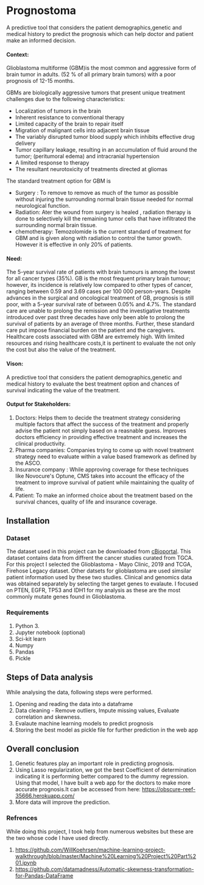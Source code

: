 # Prognostoma
A predictive tool that considers the patient demographics,genetic and medical history to predict the prognosis which can help doctor and patient make an informed decision.
#### Context: 
Glioblastoma multiforme (GBM)is the most common and aggressive form of brain tumor in adults. (52 % of all primary brain tumors) with a poor prognosis of 12-15 months.

GBMs are biologically aggressive tumors that present unique treatment challenges due to the following characteristics:

- Localization of tumors in the brain
- Inherent resistance to conventional therapy
- Limited capacity of the brain to repair itself
- Migration of malignant cells into adjacent brain tissue
- The variably disrupted tumor blood supply which inhibits effective drug delivery
- Tumor capillary leakage, resulting in an accumulation of fluid around the tumor; (peritumoral edema) and intracranial hypertension
- A limited response to therapy
- The resultant neurotoxicity of treatments directed at gliomas

The standard treatment option for GBM is 
- Surgery : To remove to remove as much of the tumor as possible without injuring the surrounding normal brain tissue needed for normal neurological function.
- Radiation: Ater the wound from surgery is healed , radiation therapy is done to selectively kill the remaining tumor cells that have infiltrated the surrounding normal brain tissue.
- chemotherapy: Temozolomide is the current standard of treatment for GBM and is given along with radiation to control the tumor growth. However it is effective in only 20% of patients. 

#### Need: 
The 5-year survival rate of patients with brain tumours is among the lowest for all cancer types (35%). GB is the most frequent primary brain tumour; however, its incidence is relatively low compared to other types of cancer, ranging between 0.59 and 3.69 cases per 100 000 person-years. Despite advances in the surgical and oncological treatment of GB, prognosis is still poor, with a 5-year survival rate of between 0.05% and 4.7%.
The standard care are unable to prolong the remission and the investigative treatments introduced over past three decades have only been able to prolong the survival of patients by an average of three months. 
Further, these standard care put impose financial burden on the patient and the caregivers. Healthcare costs associated with GBM are extremely high. With limited resources and rising healthcare costs,it is pertinent to evaluate the not only the cost but also the value of the treatment. 

#### Vison:
A predictive tool that considers the patient demographics,genetic and medical history to evaluate the best treatment option and chances of survival indicating the value of the treatment. 

#### Output for Stakeholders: 
1. Doctors: Helps them to decide the treatment strategy considering multiple factors that affect the success of the treatment and properly advise the patient not simply based on a reasnable guess. Improves doctors efficiency in providing effective treatment and increases the clinical productivity. 
2. Pharma companies: Companies trying to come up with novel treatment strategy need to evaluate within a value based framework as defined by the ASCO. 
3. Insurance company : While approving coverage for these techniques like Novocure's Optune, CMS takes into account the efficacy of the treatment to improve survival of patient while maintaining the quality of life.
4. Patient: To make an informed choice about the treatment based on the survival chances, quality of life and insurance coverage.

## Installation
### Dataset
The dataset used in this project can be downloaded from [cBioportal](https://www.cbioportal.org). This dataset contains data from diffrent the cancer studies curated from TGCA. For this project I selected the Glioblastoma - Mayo Clinic, 2019 and TCGA, Firehose Legacy dataset. Other datsets for glioblastoma are used simsilar patient information used by these two studies. 
Clinical and genomics data was obtained separately by selecting the target genes to evalaute. I focused on PTEN, EGFR, TP53 and IDH1 for my analysis as these are the most commonly mutate genes found in Glioblastoma. 

### Requirements
1. Python 3. 
2. Jupyter notebook (optional)
3. Sci-kit learn
4. Numpy
5. Pandas
6. Pickle

## Steps of Data analysis
While analysing the data, following steps were performed. 
1. Opening and reading the data into a dataframe
2. Data cleaning - Remove outliers, Impute missing values, Evaluate correlation and skewness.
3. Evalaute machine learning models to predict prognosis
4. Storing the best model as pickle file for further prediction in the web app

## Overall conclusion

1. Genetic features play an important role in predicting prognosis.
2. Using Lasso regularization, we got the best Coefficient of determination indicating it is performing better compared to the dummy regression. Using that model, I have built a web app for the doctors to make more accurate prognosis.It can be accessed from here: https://obscure-reef-35666.herokuapp.com/
3. More data will improve the prediction.


### Refrences
While doing this project, I took help from numerous websites but these are the two whose code I have used directly. 
1.  https://github.com/WillKoehrsen/machine-learning-project-walkthrough/blob/master/Machine%20Learning%20Project%20Part%201.ipynb
2. https://github.com/datamadness/Automatic-skewness-transformation-for-Pandas-DataFrame
